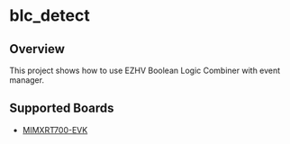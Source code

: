 # blc_detect

## Overview
This project shows how to use EZHV Boolean Logic Combiner with event manager.

## Supported Boards
- [MIMXRT700-EVK](../../_boards/mimxrt700evk/ezhv_examples/blc_detect/example_board_readme.md)
